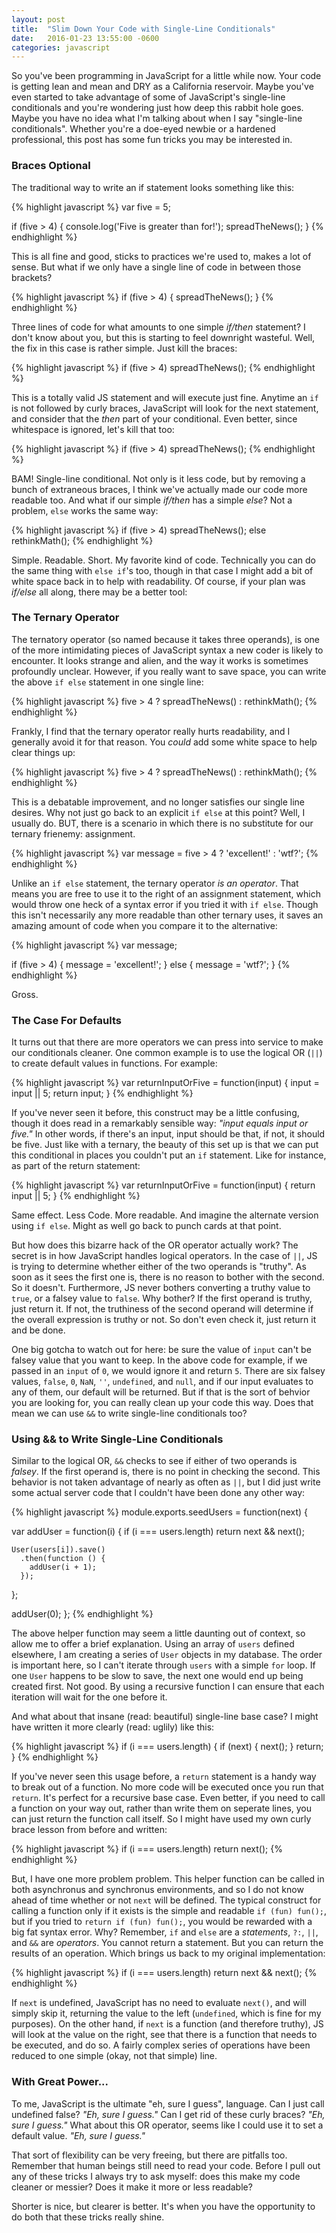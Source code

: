 ```yaml
---
layout: post
title:  "Slim Down Your Code with Single-Line Conditionals"
date:   2016-01-23 13:55:00 -0600
categories: javascript
---
```

So you've been programming in JavaScript for a little while now. Your code is getting lean and mean and DRY as a California reservoir. Maybe you've even started to take advantage of some of JavaScript's single-line conditionals and you're wondering just how deep this rabbit hole goes. Maybe you have no idea what I'm talking about when I say "single-line conditionals". Whether you're a doe-eyed newbie or a hardened professional, this post has some fun tricks you may be interested in.

### Braces Optional

The traditional way to write an if statement looks something like this:

{% highlight javascript %}
var five = 5;

if (five > 4) {
  console.log('Five is greater than for!');
  spreadTheNews();
}
{% endhighlight %}

This is all fine and good, sticks to practices we're used to, makes a lot of sense. But what if we only have a single line of code in between those brackets?

{% highlight javascript %}
if (five > 4) {
  spreadTheNews();
}
{% endhighlight %}

Three lines of code for what amounts to one simple *if/then* statement? I don't know about you, but this is starting to feel downright wasteful. Well, the fix in this case is rather simple. Just kill the braces:

{% highlight javascript %}
if (five > 4) 
  spreadTheNews();
{% endhighlight %}

This is a totally valid JS statement and will execute just fine. Anytime an `if` is not followed by curly braces, JavaScript will look for the next statement, and consider that the *then* part of your conditional. Even better, since whitespace is ignored, let's kill that too:

{% highlight javascript %}
if (five > 4) spreadTheNews();
{% endhighlight %}

BAM! Single-line conditional. Not only is it less code, but by removing a bunch of extraneous braces, I think we've actually made our code more readable too. And what if our simple *if/then* has a simple *else*? Not a problem, `else` works the same way:

{% highlight javascript %}
if (five > 4) spreadTheNews();
else rethinkMath();
{% endhighlight %}

Simple. Readable. Short. My favorite kind of code. Technically you can do the same thing with `else if`'s too, though in that case I might add a bit of white space back in to help with readability. Of course, if your plan was *if/else* all along, there may be a better tool:

### The Ternary Operator

The ternatory operator (so named because it takes three operands), is one of the more intimidating pieces of JavaScript syntax a new coder is likely to encounter. It looks strange and alien, and the way it works is sometimes profoundly unclear. However, if you really want to save space, you can write the above `if else` statement in one single line:

{% highlight javascript %}
five > 4 ? spreadTheNews() : rethinkMath();
{% endhighlight %}

Frankly, I find that the ternary operator really hurts readability, and I generally avoid it for that reason. You *could* add some white space to help clear things up:

{% highlight javascript %}
five > 4
  ? spreadTheNews()
  : rethinkMath();
{% endhighlight %}

This is a debatable improvement, and no longer satisfies our single line desires. Why not just go back to an explicit `if else` at this point? Well, I usually do. BUT, there is a scenario in which there is no substitute for our ternary frienemy: assignment.

{% highlight javascript %}
var message = five > 4 ? 'excellent!' : 'wtf?';
{% endhighlight %}

Unlike an `if else` statement, the ternary operator *is an operator*. That means you are free to use it to the right of an assignment statement, which would throw one heck of a syntax error if you tried it with `if else`. Though this isn't necessarily any more readable than other ternary uses, it saves an amazing amount of code when you compare it to the alternative:

{% highlight javascript %}
var message;

if (five > 4) {
  message = 'excellent!';
} else {
  message = 'wtf?';
}
{% endhighlight %}

Gross.

###  The Case For Defaults

It turns out that there are more operators we can press into service to make our conditionals cleaner. One common example is to use the logical OR (`||`) to create default values in functions. For example:

{% highlight javascript %}
var returnInputOrFive = function(input) {
  input = input || 5;
  return input;
}
{% endhighlight %}

If you've never seen it before, this construct may be a little confusing, though it does read in a remarkably sensible way: *"input equals input or five."* In other words, if there's an input, input should be that, if not, it should be five. Just like with a ternary, the beauty of this set up is that we can put this conditional in places you couldn't put an `if` statement. Like for instance, as part of the return statement: 

{% highlight javascript %}
var returnInputOrFive = function(input) {
  return input || 5;
}
{% endhighlight %}

Same effect. Less Code. More readable. And imagine the alternate version using `if else`. Might as well go back to punch cards at that point.

But how does this bizarre hack of the OR operator actually work? The secret is in how JavaScript handles logical operators. In the case of `||`, JS is trying to determine whether either of the two operands is "truthy". As soon as it sees the first one is, there is no reason to bother with the second. So it doesn't. Furthermore, JS never bothers converting a truthy value to `true`, or a falsey value to `false`. Why bother? If the first operand is truthy, just return it. If not, the truthiness of the second operand will determine if the overall expression is truthy or not. So don't even check it, just return it and be done. 

One big gotcha to watch out for here: be sure the value of `input` can't be falsey value that you want to keep. In the above code for example, if we passed in an `input` of `0`, we would ignore it and return `5`. There are six falsey values, `false`, `0`, `NaN`, `''`, `undefined`, and `null`, and if our input evaluates to any of them, our default will be returned. But if that is the sort of behvior you are looking for, you can really clean up your code this way. Does that mean we can use `&&` to write single-line conditionals too?

### Using && to Write Single-Line Conditionals

Similar to the logical OR, `&&` checks to see if either of two operands is *falsey*. If the first operand is, there is no point in checking the second. This behavior is not taken advantage of nearly as often as `||`, but I did just write some actual server code that I couldn't have been done any other way:

{% highlight javascript %}
module.exports.seedUsers = function(next) {

  var addUser = function(i) {
    if (i === users.length) return next && next();

    User(users[i]).save()
      .then(function () {
        addUser(i + 1);
      });
  };

  addUser(0);
};
{% endhighlight %}

The above helper function may seem a little daunting out of context, so allow me to offer a brief explanation. Using an array of `users` defined elsewhere, I am creating a series of `User` objects in my database. The order is important here, so I can't iterate through `users` with a simple `for` loop. If one `User` happens to be slow to save, the next one would end up being created first. Not good. By using a recursive function I can ensure that each iteration will wait for the one before it.

And what about that insane (read: beautiful) single-line base case? I might have written it more clearly (read: uglily) like this:

{% highlight javascript %}
if (i === users.length) {
  if (next) {
    next();
  }
  return;
}
{% endhighlight %}

If you've never seen this usage before, a `return` statement is a handy way to break out of a function. No more code will be executed once you run that `return`. It's perfect for a recursive base case. Even better, if you need to call a function on your way out, rather than write them on seperate lines, you can just return the function call itself. So I might have used my own curly brace lesson from before and written: 

{% highlight javascript %}
if (i === users.length) return next();
{% endhighlight %}

But, I have one more problem problem. This helper function can be called in both asynchronus and synchronus environments, and so I do not know ahead of time whether or not `next` will be defined. The typical construct for calling a function only if it exists is the simple and readable `if (fun) fun();`, but if you tried to `return if (fun) fun();`, you would be rewarded with a big fat syntax error. Why? Remember, `if` and `else` are a *statements*, `?:`, `||`, and `&&` are *operators*. You cannot return a statement. But you can return the results of an operation. Which brings us back to my original implementation:

{% highlight javascript %}
if (i === users.length) return next && next();
{% endhighlight %}

If `next` is undefined, JavaScript has no need to evaluate `next()`, and will simply skip it, returning the value to the left (`undefined`, which is fine for my purposes). On the other hand, if `next` is a function (and therefore truthy), JS will look at the value on the right, see that there is a function that needs to be executed, and do so. A fairly complex series of operations have been reduced to one simple (okay, not that simple) line.

### With Great Power...

To me, JavaScript is the ultimate "eh, sure I guess", language. Can I just call undefined false? 
*"Eh, sure I guess."* 
Can I get rid of these curly braces? 
*"Eh, sure I guess."* 
What about this OR operator, seems like I could use it to set a default value. 
*"Eh, sure I guess."* 

That sort of flexibility can be very freeing, but there are pitfalls too. Remember that human beings still need to read your code. Before I pull out any of these tricks I always try to ask myself: does this make my code cleaner or messier? Does it make it more or less readable? 

Shorter is nice, but clearer is better. It's when you have the opportunity to do both that these tricks really shine.
